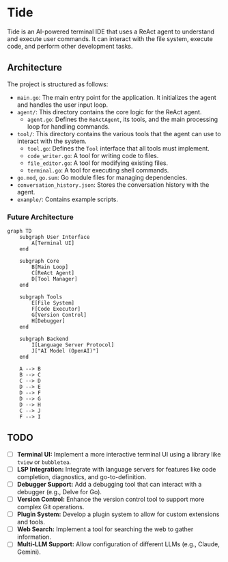 # Tide

Tide is an AI-powered terminal IDE that uses a ReAct agent to understand and execute user commands. It can interact with the file system, execute code, and perform other development tasks.

## Architecture

The project is structured as follows:

- `main.go`: The main entry point for the application. It initializes the agent and handles the user input loop.
- `agent/`: This directory contains the core logic for the ReAct agent.
    - `agent.go`: Defines the `ReActAgent`, its tools, and the main processing loop for handling commands.
- `tool/`: This directory contains the various tools that the agent can use to interact with the system.
    - `tool.go`: Defines the `Tool` interface that all tools must implement.
    - `code_writer.go`: A tool for writing code to files.
    - `file_editor.go`: A tool for modifying existing files.
    - `terminal.go`: A tool for executing shell commands.
- `go.mod`, `go.sum`: Go module files for managing dependencies.
- `conversation_history.json`: Stores the conversation history with the agent.
- `example/`: Contains example scripts.

### Future Architecture

```mermaid
graph TD
    subgraph User Interface
        A[Terminal UI]
    end

    subgraph Core
        B[Main Loop]
        C[ReAct Agent]
        D[Tool Manager]
    end

    subgraph Tools
        E[File System]
        F[Code Executor]
        G[Version Control]
        H[Debugger]
    end

    subgraph Backend
        I[Language Server Protocol]
        J["AI Model (OpenAI)"]
    end

    A --> B
    B --> C
    C --> D
    D --> E
    D --> F
    D --> G
    D --> H
    C --> J
    F --> I
```

## TODO

- [ ] **Terminal UI:** Implement a more interactive terminal UI using a library like `tview` or `bubbletea`.
- [ ] **LSP Integration:** Integrate with language servers for features like code completion, diagnostics, and go-to-definition.
- [ ] **Debugger Support:** Add a debugging tool that can interact with a debugger (e.g., Delve for Go).
- [ ] **Version Control:** Enhance the version control tool to support more complex Git operations.
- [ ] **Plugin System:** Develop a plugin system to allow for custom extensions and tools.
- [ ] **Web Search:** Implement a tool for searching the web to gather information.
- [ ] **Multi-LLM Support:** Allow configuration of different LLMs (e.g., Claude, Gemini).